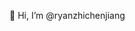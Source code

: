 👋 Hi, I’m @ryanzhichenjiang

<!---
ryanzhichenjiang/ryanzhichenjiang is a ✨ special ✨ repository because its `README.md` (this file) appears on your GitHub profile.
You can click the Preview link to take a look at your changes.
--->
